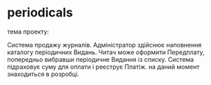 # periodicals
тема проекту: 

Система продажу журналів. Адміністратор здійснює наповнення каталогу періодичних Видань. Читач може оформити Передплату, попередньо вибравши періодичне Видання із списку. Система підраховує суму для оплати і реєструє Платіж.
на даний момент знаходиться в розробці.

